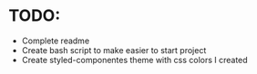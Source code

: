 # TODO:

-   Complete readme
-   Create bash script to make easier to start project
-   Create styled-componentes theme with css colors I created
